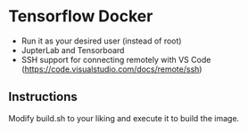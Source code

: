 # Tensorflow Docker

- Run it as your desired user (instead of root)
- JupterLab and Tensorboard
- SSH support for connecting remotely with VS Code (https://code.visualstudio.com/docs/remote/ssh)

## Instructions
Modify build.sh to your liking and execute it to build the image.
